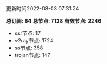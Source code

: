 更新时间2022-08-03 07:31:24

**总订阅: 64**
**总节点: 7128**
**有效节点: 2246**
- ssr节点: 17
- v2ray节点: 1724
- ss节点: 358
- trojan节点: 147
